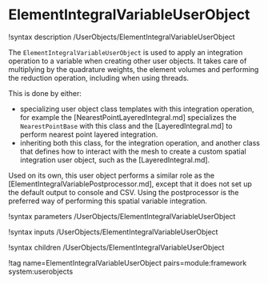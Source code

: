 # ElementIntegralVariableUserObject

!syntax description /UserObjects/ElementIntegralVariableUserObject

The `ElementIntegralVariableUserObject` is used to apply an integration operation
to a variable when creating other user objects. It takes care of multiplying by the
quadrature weights, the element volumes and performing the reduction operation, including
when using threads.

This is done by either:

- specializing user object class templates with this integration operation, for example the
  [NearestPointLayeredIntegral.md] specializes the `NearestPointBase` with this class and the
  [LayeredIntegral.md] to perform nearest point layered integration.
- inheriting both this class, for the integration operation, and another class that defines how
  to interact with the mesh to create a custom spatial integration user object, such as the
  [LayeredIntegral.md].


Used on its own, this user object performs a similar role as the [ElementIntegralVariablePostprocessor.md],
except that it does not set up the default output to console and CSV. Using the postprocessor is the
preferred way of performing this spatial variable integration.

!syntax parameters /UserObjects/ElementIntegralVariableUserObject

!syntax inputs /UserObjects/ElementIntegralVariableUserObject

!syntax children /UserObjects/ElementIntegralVariableUserObject

!tag name=ElementIntegralVariableUserObject pairs=module:framework system:userobjects
